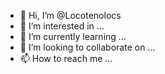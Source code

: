 - 👋 Hi, I’m @Locotenolocs
- 👀 I’m interested in ...
- 🌱 I’m currently learning ...
- 💞️ I’m looking to collaborate on ...
- 📫 How to reach me ...

<!---
Locotenolocs/Locotenolocs is a ✨ special ✨ repository because its `README.md` (this file) appears on your GitHub profile.
You can click the Preview link to take a look at your changes.
--->
